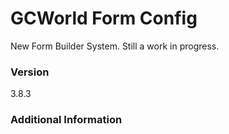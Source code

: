 # GCWorld Form Config

New Form Builder System.  Still a work in progress.




### Version
3.8.3

### Additional Information
